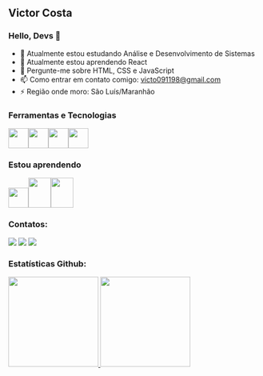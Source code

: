## Victor Costa
### Hello, Devs 👋

- 🔭 Atualmente estou estudando Análise e Desenvolvimento de Sistemas
- 🌱 Atualmente estou aprendendo React
- 💬 Pergunte-me sobre HTML, CSS e JavaScript
- 📫 Como entrar em contato comigo: victo091198@gmail.com
- ⚡️ Região onde moro: São Luís/Maranhão

### Ferramentas e Tecnologias
<img src="https://cdn.jsdelivr.net/gh/devicons/devicon/icons/html5/html5-original-wordmark.svg" width="40" height="40"/><img src="https://cdn.jsdelivr.net/gh/devicons/devicon/icons/css3/css3-original-wordmark.svg" width="40" height="40"/><img src="https://cdn.jsdelivr.net/gh/devicons/devicon/icons/javascript/javascript-plain.svg" width="40" height="40"/><img src="https://cdn.jsdelivr.net/gh/devicons/devicon/icons/git/git-original.svg" width="40" height="40"/>

### Estou aprendendo
<img src="https://cdn.jsdelivr.net/gh/devicons/devicon/icons/react/react-original-wordmark.svg" width="40" height="40"/><img src="https://cdn.jsdelivr.net/gh/devicons/devicon/icons/nodejs/nodejs-original-wordmark.svg" width="45" height="60"/><img src="https://cdn.jsdelivr.net/gh/devicons/devicon/icons/mysql/mysql-original-wordmark.svg" width="45" height="60"/>

### Contatos:

<div>
<a href="https://www.instagram.com/ovictorgab_/" target="_blank"><img src="https://img.shields.io/badge/-Instagram-%23E4405F?style=for-the-badge&logo=instagram&logoColor=white" target="_blank"></a>
<a href = "mailto:victo091198@gmail.com"><img src="https://img.shields.io/badge/Gmail-D14836?style=for-the-badge&logo=gmail&logoColor=white" target="_blank"></a>
<a href="https://www.linkedin.com/in/victor-gabriel-201b36200/" target="_blank"><img src="https://img.shields.io/badge/-LinkedIn-%230077B5?style=for-the-badge&logo=linkedin&logoColor=white" target="_blank"></a>   
</div>

### Estatísticas Github:
<div>
<a href="https://github.com/VictorCostaDev">
<img height="180em" src="https://github-readme-stats.vercel.app/api/top-langs/?username=VictorCostaDev&layout=compact&langs_count=7&theme=dracula"/>
<img height="180em" src="https://github-readme-stats.vercel.app/api?username=VictorCostaDev&show_icons=true&theme=dracula&include_all_commits=true&count_private=true"/>
</div>
